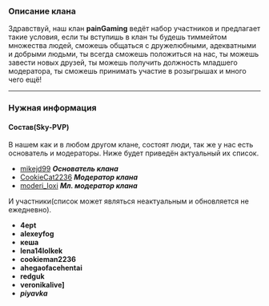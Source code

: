 ### Описание клана
Здравствуй, наш клан **painGaming** ведёт набор участников и предлагает такие условия, если ты вступишь в клан ты будешь тиммейтом множества людей, сможешь общаться с дружелюбными, адекватными и добрыми людьми, ты всегда сможешь положиться на нас, ты можешь завести новых друзей, ты можешь получить должность младшего модератора, ты сможешь принимать участие в розыгрышах и много чего ещё!
***
### Нужная информация
  #### Состав(Sky-PVP)
  В нашем как и в любом другом клане, состоят люди, так же у нас есть основатель и модераторы. Ниже будет приведён актуальный их список.
  * [mikejd99](vk.com/id0) ***Основатель клана***
  * [CookieCat2236](vk.com/id0) ***Модератор клана***
  * [moderi_loxi](vk.com/witwarich) ***Мл. модератор клана***
  
  И участники(список может являться неактуальным и обновляется не ежедневно).
  
  * **4ept**
  * **alexeyfog** 
  * **кеша**
  * **lena14lolkek**
  * **cookieman2236**
  * **ahegaofacehentai**
  * **redguk**
  * **veronikalive]**
  * **_piyavka_**
